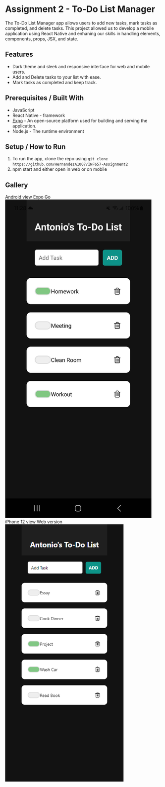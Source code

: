 # Assignment 2 - To-Do List Manager

The To-Do List Manager app allows users to add new tasks, mark tasks as completed, and delete tasks. This project allowed us to develop a mobile application using React Native and enhaning our skills in handling elements, components, props, JSX, and state.

## Features

- Dark theme and sleek and responsive interface for web and mobile users.
- Add and Delete tasks to your list with ease.
- Mark tasks as completed and keep track.

## Prerequisites / Built With

- JavaScript
- React Native - framework
- [Expo](https://expo.dev/) - An open-source platform used for building and serving the application.
- Node.js - The runtime environment

## Setup / How to Run

1. To run the app, clone the repo using `git clone https://github.com/HernandezA1007/INF657-Assignment2`
2. npm start and either open in web or on mobile

## Gallery

Android view Expo Go
![Expo GO Mobile Interface](./img/ExpoGoAndroid.jpg)
iPhone 12 view Web version
![Web View](./img/iPhone12Web.png)
